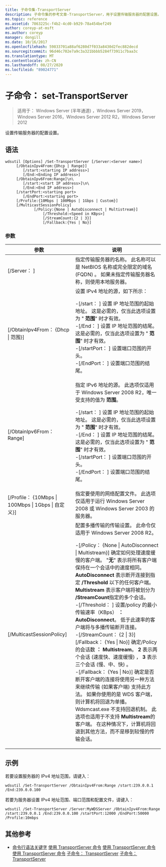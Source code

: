 ```yaml
---
title: 子命令集-TransportServer
description: 子命令集的参考文章-TransportServer，用于设置传输服务器的配置设置。
ms.topic: reference
ms.assetid: 7863225c-f4b2-4cd0-b929-78a454bef249
author: coreyp-at-msft
ms.author: coreyp
manager: dongill
ms.date: 10/16/2017
ms.openlocfilehash: 59833701a88af6280d7f033a8430d2fec882decd
ms.sourcegitcommit: 96d46c702e7a9c3a321bbbb5284f73911c7baa3c
ms.translationtype: MT
ms.contentlocale: zh-CN
ms.lasthandoff: 08/27/2020
ms.locfileid: "89024771"
---
```

# <a name="subcommand-set-transportserver"></a>子命令： set-TransportServer

> 适用于： Windows Server (半年通道) ，Windows Server 2019，Windows Server 2016，Windows Server 2012 R2，Windows Server 2012

设置传输服务器的配置设置。

## <a name="syntax"></a>语法
```
wdsutil [Options] /Set-TransportServer [/Server:<Server name>]
     [/ObtainIpv4From:{Dhcp | Range}]
        [/start:<starting IP address>]
        [/End:<Ending IP address>]
     [/ObtainIpv6From:Range]\n\
        [/start:<start IP address>]\n\
        [/End:<End IP address>]
     [/startPort:<starting port>
        [/EndPort:<starting port>
     [/Profile:{10Mbps | 100Mbps | 1Gbps | Custom}]
     [/MulticastSessionPolicy]
             [/Policy:{None | AutoDisconnect | Multistream}]
                 [/Threshold:<Speed in KBps>]
                 [/StreamCount:{2 | 3}]
                 [/Fallback:{Yes | No}]
```
### <a name="parameters"></a>参数
|参数|说明|
|-------|--------|
|[/Server： <Server name> ]|指定传输服务器的名称。 此名称可以是 NetBIOS 名称或完全限定的域名 (FQDN) 。 如果未指定传输服务器名称，则使用本地服务器。|
|[/ObtainIpv4From： {Dhcp &#124; 范围}]|设置 IPv4 地址的源，如下所示：<p>-[/start： <IP address> ] 设置 IP 地址范围的起始地址。 这是必需的，仅当此选项设置为 " **范围**" 时才有效。<br />-[/End： <IP address> ] 设置 IP 地址范围的结尾。 这是必需的，仅当此选项设置为 " **范围**" 时才有效。<br />-[/startPort： <port> ] 设置端口范围的开头。<br />-[/EndPort： <port> ] 设置端口范围的结尾。|
|[/ObtainIpv6From： Range]|指定 IPv6 地址的源。 此选项仅适用于 Windows Server 2008 R2，唯一受支持的值为 **范围**。<p>-[/start： <IP address> ] 设置 IP 地址范围的起始地址。 这是必需的，仅当此选项设置为 " **范围**" 时才有效。<br />-[/End： <IP address> ] 设置 IP 地址范围的结尾。 这是必需的，仅当此选项设置为 " **范围**" 时才有效。<br />-[/startPort： <port> ] 设置端口范围的开头。<br />-[/EndPort： <port> ] 设置端口范围的结尾。|
|[/Profile： {10Mbps &#124; 100Mbps &#124; 1Gbps &#124; 自定义}]|指定要使用的网络配置文件。 此选项仅适用于运行 Windows Server 2008 或 Windows Server 2003 的服务器。|
|[/MulticastSessionPolicy]|配置多播传输的传输设置。 此命令仅适用于 Windows Server 2008 R2。<p>-[/Policy： {None &#124; AutoDisconnect &#124; Multistream}] 确定如何处理速度缓慢的客户端。 "**无**" 表示将所有客户端保持在一个会话中的速度相同。 **AutoDisconnect** 表示断开连接到指定 **/Threshold** 以下的任何客户端。 **Multistream** 表示客户端将被划分为 **/StreamCount**指定的多个会话。<br />-[/Threshold： <Speed in KBps> ] 设置/policy 的最小传输速率（KBps） **： AutoDisconnect**。 低于此速率的客户端将与多播传输断开连接。<br />-[/StreamCount： {2 &#124; 3}] [/Fallback： {Yes &#124; No}] 确定/Policy 的会话数 **： Multistream**。 **2** 表示两个会话 (速度快、速度缓慢) ， **3** 表示三个会话 (慢、中、快) 。<br />-[/Fallback： {Yes &#124; No}] 确定是否断开客户端的连接将使用另一种方法来继续传输 (如果客户端) 支持此方法。 如果你使用的是 WDS 客户端，则计算机将回退为单播。 Wdsmcast.exe 不支持回退机制。 此选项也适用于不支持 **Multistream**的客户端。 在这种情况下，计算机将回退到其他方法，而不是移到较慢的传输会话。|
## <a name="examples"></a>示例
若要设置服务器的 IPv4 地址范围，请键入：
```
wdsutil /Set-TransportServer /ObtainIpv4From:Range /start:239.0.0.1 /End:239.0.0.100
```
若要为服务器设置 IPv4 地址范围、端口范围和配置文件，请键入：
```
wdsutil /Set-TransportServer /Server:MyWDSServer /ObtainIpv4From:Range /start:239.0.0.1 /End:239.0.0.100 /startPort:12000 /EndPort:50000 /Profile:10mbps
```
## <a name="additional-references"></a>其他参考
- [命令行语法关键字](command-line-syntax-key.md) 
[使用 TransportServer 命令](using-the-disable-transportserver-command.md) 
[使用 TransportServer 命令](using-the-enable-transportserver-command.md) 
[使用 TransportServer 命令](using-the-get-transportserver-command.md) 
[子命令： TransportServer](subcommand-start-transportserver.md) 
[子命令： TransportServer](subcommand-stop-transportserver.md)
